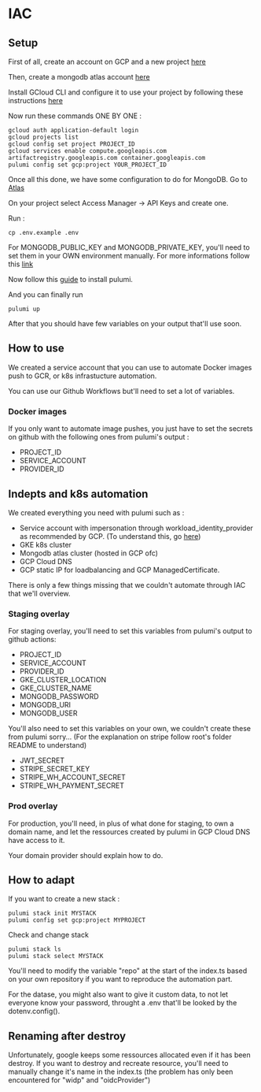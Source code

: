 # IAC

## Setup

First of all, create an account on GCP and a new project [here](https://cloud.google.com)

Then, create a mongodb atlas account [here](https://www.mongodb.com/cloud/atlas/register)

Install GCloud CLI and configure it to use your project by following these instructions [here](https://cloud.google.com/sdk/docs/install)

Now run these commands ONE BY ONE :

```
gcloud auth application-default login
gcloud projects list
gcloud config set project PROJECT_ID
gcloud services enable compute.googleapis.com artifactregistry.googleapis.com container.googleapis.com
pulumi config set gcp:project YOUR_PROJECT_ID
```

Once all this done, we have some configuration to do for MongoDB.
Go to [Atlas](https://cloud.mongodb.com)

On your project select Access Manager -> API Keys and create one.

Run :

```
cp .env.example .env
```

For MONGODB_PUBLIC_KEY and MONGODB_PRIVATE_KEY, you'll need to set them in your OWN environment manually. For more informations follow this [link](https://www.pulumi.com/registry/packages/mongodbatlas/installation-configuration/)

Now follow this [guide](https://www.pulumi.com/docs/install/) to install pulumi.

And you can finally run

```
pulumi up
```

After that you should have few variables on your output that'll use soon.

## How to use

We created a service account that you can use to automate Docker images push to GCR, or k8s infrastucture automation.

You can use our Github Workflows but'll need to set a lot of variables.

### Docker images

If you only want to automate image pushes, you just have to set the secrets on github with the following ones from pulumi's output :

-   PROJECT_ID
-   SERVICE_ACCOUNT
-   PROVIDER_ID

## Indepts and k8s automation

We created everything you need with pulumi such as :

-   Service account with impersonation through workload_identity_provider as recommended by GCP. (To understand this, go [here](https://cloud.google.com/kubernetes-engine/docs/how-to/workload-identity?hl=fr))
-   GKE k8s cluster
-   Mongodb atlas cluster (hosted in GCP ofc)
-   GCP Cloud DNS
-   GCP static IP for loadbalancing and GCP ManagedCertificate.

There is only a few things missing that we couldn't automate through IAC that we'll overview.

### Staging overlay

For staging overlay, you'll need to set this variables from pulumi's output to github actions:

-   PROJECT_ID
-   SERVICE_ACCOUNT
-   PROVIDER_ID
-   GKE_CLUSTER_LOCATION
-   GKE_CLUSTER_NAME
-   MONGODB_PASSWORD
-   MONGODB_URI
-   MONGODB_USER

You'll also need to set this variables on your own, we couldn't create these from pulumi sorry... (For the explanation on stripe follow root's folder README to understand)

-   JWT_SECRET
-   STRIPE_SECRET_KEY
-   STRIPE_WH_ACCOUNT_SECRET
-   STRIPE_WH_PAYMENT_SECRET

### Prod overlay

For production, you'll need, in plus of what done for staging, to own a domain name, and let the ressources created by pulumi in GCP Cloud DNS have access to it.

Your domain provider should explain how to do.

## How to adapt

If you want to create a new stack :

```
pulumi stack init MYSTACK
pulumi config set gcp:project MYPROJECT
```

Check and change stack

```
pulumi stack ls
pulumi stack select MYSTACK
```

You'll need to modify the variable "repo" at the start of the index.ts based on your own repository if you want to reproduce the automation part.

For the datase, you might also want to give it custom data, to not let everyone know your password, throught a .env that'll be looked by the dotenv.config().

## Renaming after destroy

Unfortunately, google keeps some ressources allocated even if it has been destroy.
If you want to destroy and recreate resource, you'll need to manually change it's name in the index.ts (the problem has only been encountered for "widp" and "oidcProvider")
